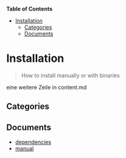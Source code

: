 <!-- START doctoc generated TOC please keep comment here to allow auto update -->
<!-- DON'T EDIT THIS SECTION, INSTEAD RE-RUN doctoc TO UPDATE -->
**Table of Contents**

- [Installation](#installation)
  - [Categories](#categories)
  - [Documents](#documents)

<!-- END doctoc generated TOC please keep comment here to allow auto update -->

# Installation
> How to install manually or with binaries

eine weitere Zeile in content.md


## Categories


## Documents
- [dependencies](dependencies.md)
- [manual](manual.md)
